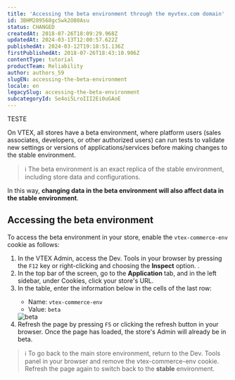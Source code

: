 ```yaml
---
title: 'Accessing the beta environment through the myvtex.com domain'
id: 3BHM289568gcSwk2O80Asu
status: CHANGED
createdAt: 2018-07-26T18:09:29.968Z
updatedAt: 2024-03-13T12:00:57.622Z
publishedAt: 2024-03-12T19:18:51.136Z
firstPublishedAt: 2018-07-26T18:43:10.906Z
contentType: tutorial
productTeam: Reliability
author: authors_59
slugEN: accessing-the-beta-environment
locale: en
legacySlug: accessing-the-beta-environment
subcategoryId: Se4oi5LroIII2Ei0uGAoE
---
```


TESTE

On VTEX, all stores have a beta environment, where platform users (sales associates, developers, or other authorized users) can run tests to validate new settings or versions of applications/services before making changes to the stable environment.

>ℹ️ The beta environment is an exact replica of the stable environment, including store data and configurations.

In this way, **changing data in the beta environment will also affect data in the stable environment**.

## Accessing the beta environment
To access the beta environment in your store, enable the <code>vtex-commerce-env</code> cookie as follows: 

<ol start="1">
  <li>In the VTEX Admin, access the Dev. Tools in your browser by pressing the <code>F12</code> key or right-clicking and choosing the <b>Inspect</b> option.
.</li>
  <li>In the top bar of the screen, go to the <b>Application</b> tab, and in the left sidebar, under Cookies, click your store's URL.
</li>
  <li>In the table, enter the information below in the cells of the last row:
</li>
  <ul>
<li>Name: <code>vtex-commerce-env</code></li>
<li>Value: <code>beta</code>
</li>
</ul>
<img src="https://images.ctfassets.net/alneenqid6w5/3g8wintA1heJbzdV8J0s45/8eb6f5917e2d9d8a134b81231dc42728/Ambiente_beta_.png" alt="beta">
<li>Refresh the page by pressing <code>F5</code> or clicking the refresh button in your browser. Once the page has loaded, the store's Admin will already be in beta. 
</li>
</ol>

>ℹ️ To go back to the main store environment, return to the Dev. Tools panel in your browser and remove the vtex-commerce-env cookie. Refresh the page again to switch back to the **stable** environment.
